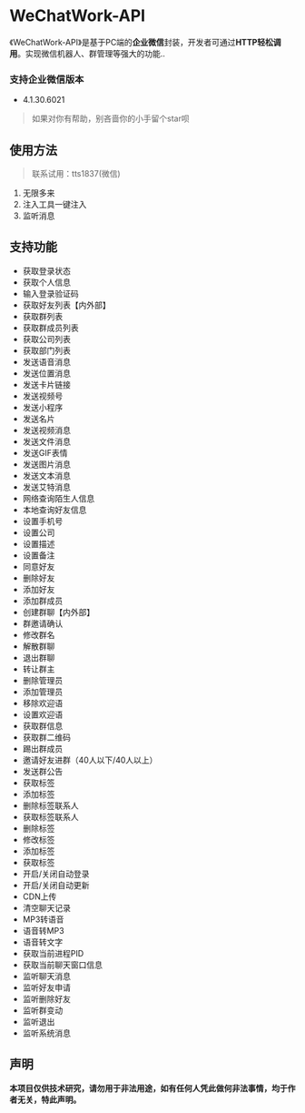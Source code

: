# WeChatWork-API

《WeChatWork-API》是基于PC端的**企业微信**封装，开发者可通过**HTTP轻松调用**。实现微信机器人、群管理等强大的功能..



### 支持企业微信版本

- 4.1.30.6021
  



> 如果对你有帮助，别吝啬你的小手留个star呗



## 使用方法

> 联系试用：tts1837(微信)



1. 无限多来
2. 注入工具一键注入
3. 监听消息



## 支持功能

- 获取登录状态
- 获取个人信息
- 输入登录验证码
- 获取好友列表【内外部】
- 获取群列表
- 获取群成员列表
- 获取公司列表
- 获取部门列表
- 发送语音消息
- 发送位置消息
- 发送卡片链接
- 发送视频号
- 发送小程序
- 发送名片
- 发送视频消息
- 发送文件消息
- 发送GIF表情
- 发送图片消息
- 发送文本消息
- 发送艾特消息
- 网络查询陌生人信息
- 本地查询好友信息
- 设置手机号
- 设置公司
- 设置描述
- 设置备注
- 同意好友
- 删除好友
- 添加好友
- 添加群成员
- 创建群聊【内外部】
- 群邀请确认
- 修改群名
- 解散群聊
- 退出群聊
- 转让群主
- 删除管理员
- 添加管理员
- 移除欢迎语
- 设置欢迎语
- 获取群信息
- 获取群二维码
- 踢出群成员
- 邀请好友进群（40人以下/40人以上）
- 发送群公告
- 获取标签
- 添加标签
- 删除标签联系人
- 获取标签联系人
- 删除标签
- 修改标签
- 添加标签
- 获取标签
- 开启/关闭自动登录
- 开启/关闭自动更新
- CDN上传
- 清空聊天记录
- MP3转语音
- 语音转MP3
- 语音转文字
- 获取当前进程PID
- 获取当前聊天窗口信息
- 监听聊天消息
- 监听好友申请
- 监听删除好友
- 监听群变动
- 监听退出
- 监听系统消息



## 声明

**本项目仅供技术研究，请勿用于非法用途，如有任何人凭此做何非法事情，均于作者无关，特此声明。**

